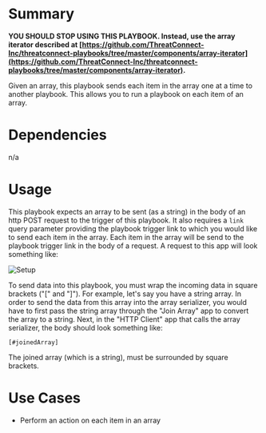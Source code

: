 # Summary

**YOU SHOULD STOP USING THIS PLAYBOOK. Instead, use the array iterator described at [https://github.com/ThreatConnect-Inc/threatconnect-playbooks/tree/master/components/array-iterator](https://github.com/ThreatConnect-Inc/threatconnect-playbooks/tree/master/components/array-iterator).** 

Given an array, this playbook sends each item in the array one at a time to another playbook. This allows you to run a playbook on each item of an array.

# Dependencies

n/a

# Usage

This playbook expects an array to be sent (as a string) in the body of an http POST request to the trigger of this playbook. It also requires a `link` query parameter providing the playbook trigger link to which you would like to send each item in the array. Each item in the array will be send to the playbook trigger link in the body of a request. A request to this app will look something like:

![Setup](images/array_serializer_setup.png)

To send data into this playbook, you must wrap the incoming data in square brackets ("[" and "]"). For example, let's say you have a string array. In order to send the data from this array into the array serializer, you would have to first pass the string array through the "Join Array" app to convert the array to a string. Next, in the "HTTP Client" app that calls the array serializer, the body should look something like:

```
[#joinedArray]
```

The joined array (which is a string), must be surrounded by square brackets.

# Use Cases

* Perform an action on each item in an array
